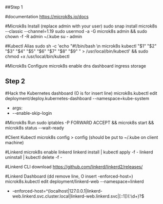 ##Step 1

#documentation
https://microk8s.io/docs

#Microk8s Install (replace admin with your user)
sudo snap install microk8s --classic --channel=1.19
sudo usermod -a -G microk8s admin && sudo chown -f -R admin ~/.kube
su - admin

#Kubectl Alias
sudo sh -c 'echo "#!/bin/bash \n microk8s kubectl "\$1" "\$2" "\$3" "\$4" "\$5" "\$6" "\$7" "\$8" "\$9" " > /usr/local/bin/kubectl' && sudo chmod +x /usr/local/bin/kubectl

#Microk8s Configure
microk8s enable dns dashboard ingress storage

## Step 2
#Hack the Kubernetes dashboard (O is for insert line)
microk8s.kubectl edit deployment/deploy.kubernetes-dashboard --namespace=kube-system
- args:
- --enable-skip-login

#Microk8s Run
sudo iptables -P FORWARD ACCEPT && microk8s start && microk8s status --wait-ready

#Client Kubectl
microk8s config > config (should be put to ~/.kube on client machine)


#Linkerd
microk8s enable linkerd
linkerd install | kubectl apply -f -
linkerd uninstall | kubectl delete -f -

#Linkerd CLI download
https://github.com/linkerd/linkerd2/releases/

#Linkerd Dashboard (dd remove line, O insert -enforced-host=)
microk8s.kubectl edit deployment/linkerd-web --namespace=linkerd
- -enforced-host=^(localhost|127\.0\.0\.1|linkerd-web\.linkerd\.svc\.cluster\.local|linkerd-web\.linkerd\.svc|\[::1\])(:\d+)?$
